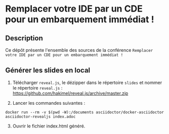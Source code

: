# Remplacer votre IDE par un CDE pour un embarquement immédiat !

## Description
Ce dépôt présente l'ensemble des sources de la conférence `Remplacer votre IDE par un CDE pour un embarquement immédiat !`

## Générer les slides en local

1. Télécharger `reveal.js`, le dézipper dans le répertoire `slides` et nommer le répertoire `reveal.js` : https://github.com/hakimel/reveal.js/archive/master.zip


2. Lancer les commandes suivantes :
```
docker run --rm -v $(pwd -W):/documents asciidoctor/docker-asciidoctor asciidoctor-revealjs index.adoc
```

3. Ouvrir le fichier index.html généré.